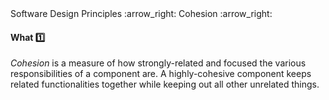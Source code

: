 <link rel="stylesheet" href="{{baseUrl}}/css/textbook.css">

<div class="website-content">

<div id="path">Software Design Principles :arrow_right: Cohesion :arrow_right:</div>

<div id="title">

#### What :one:

</div>

<div id="body">

_Cohesion_ is a measure of how strongly-related and focused the various responsibilities of a component are. A highly-cohesive component keeps related functionalities together while keeping out all other unrelated things.

</div>

<div id="extras">
<div>

</div>
